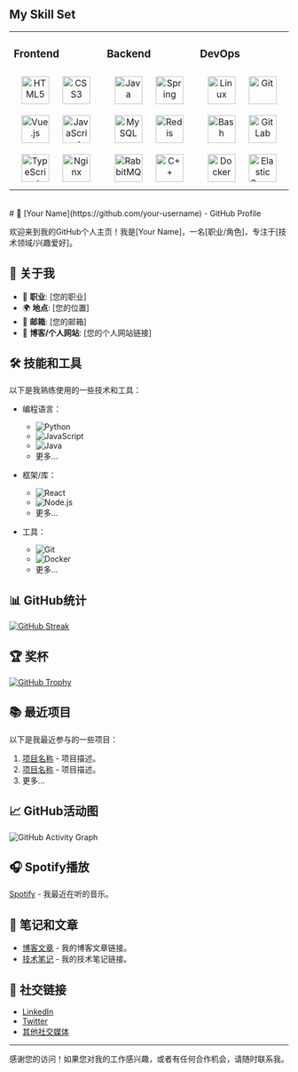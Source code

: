 


## My Skill Set  
<table><tr><td valign="top" width="33%">



### Frontend  
<div align="center">  
<a href="https://en.wikipedia.org/wiki/HTML5" target="_blank"><img style="margin: 10px" src="https://profilinator.rishav.dev/skills-assets/html5-original-wordmark.svg" alt="HTML5" height="50" /></a>  
<a href="https://www.w3schools.com/css/" target="_blank"><img style="margin: 10px" src="https://profilinator.rishav.dev/skills-assets/css3-original-wordmark.svg" alt="CSS3" height="50" /></a>  
<a href="https://vuejs.org/" target="_blank"><img style="margin: 10px" src="https://profilinator.rishav.dev/skills-assets/vuejs-original-wordmark.svg" alt="Vue.js" height="50" /></a>  
<a href="https://www.javascript.com/" target="_blank"><img style="margin: 10px" src="https://profilinator.rishav.dev/skills-assets/javascript-original.svg" alt="JavaScript" height="50" /></a>  
<a href="https://www.typescriptlang.org/" target="_blank"><img style="margin: 10px" src="https://profilinator.rishav.dev/skills-assets/typescript-original.svg" alt="TypeScript" height="50" /></a>  
<a href="https://www.nginx.com/" target="_blank"><img style="margin: 10px" src="https://profilinator.rishav.dev/skills-assets/nginx-original.svg" alt="Nginx" height="50" /></a>  
</div>

</td><td valign="top" width="33%">



### Backend  
<div align="center">  
<a href="https://www.java.com/" target="_blank"><img style="margin: 10px" src="https://profilinator.rishav.dev/skills-assets/java-original-wordmark.svg" alt="Java" height="50" /></a>  
<a href="https://docs.spring.io/spring-framework/docs/3.0.x/reference/expressions.html#:~:text=The%20Spring%20Expression%20Language%20(SpEL,and%20basic%20string%20templating%20functionality." target="_blank"><img style="margin: 10px" src="https://profilinator.rishav.dev/skills-assets/springio-icon.svg" alt="Spring" height="50" /></a>  
<a href="https://www.mysql.com/" target="_blank"><img style="margin: 10px" src="https://profilinator.rishav.dev/skills-assets/mysql-original-wordmark.svg" alt="MySQL" height="50" /></a>  
<a href="https://redis.io/" target="_blank"><img style="margin: 10px" src="https://profilinator.rishav.dev/skills-assets/redis-original-wordmark.svg" alt="Redis" height="50" /></a>  
<a href="https://www.rabbitmq.com/" target="_blank"><img style="margin: 10px" src="https://profilinator.rishav.dev/skills-assets/rabbitmq-icon.svg" alt="RabbitMQ" height="50" /></a>  
<a href="https://www.cplusplus.com/" target="_blank"><img style="margin: 10px" src="https://profilinator.rishav.dev/skills-assets/cplusplus-original.svg" alt="C++" height="50" /></a>  
</div>

</td><td valign="top" width="33%">



### DevOps  
<div align="center">  
<a href="https://www.linux.org/" target="_blank"><img style="margin: 10px" src="https://profilinator.rishav.dev/skills-assets/linux-original.svg" alt="Linux" height="50" /></a>  
<a href="https://github.com/" target="_blank"><img style="margin: 10px" src="https://profilinator.rishav.dev/skills-assets/git-scm-icon.svg" alt="Git" height="50" /></a>  
<a href="https://www.gnu.org/software/bash/" target="_blank"><img style="margin: 10px" src="https://profilinator.rishav.dev/skills-assets/gnu_bash-icon.svg" alt="Bash" height="50" /></a>  
<a href="https://about.gitlab.com/" target="_blank"><img style="margin: 10px" src="https://profilinator.rishav.dev/skills-assets/gitlab.svg" alt="GitLab" height="50" /></a>  
<a href="https://www.docker.com/" target="_blank"><img style="margin: 10px" src="https://profilinator.rishav.dev/skills-assets/docker-original-wordmark.svg" alt="Docker" height="50" /></a>  
<a href="https://www.elastic.co/" target="_blank"><img style="margin: 10px" src="https://profilinator.rishav.dev/skills-assets/elasticsearch.png" alt="Elastic Search" height="50" /></a>  
</div>

</td></tr></table>  

<br/>  
# 🌟 [Your Name](https://github.com/your-username) - GitHub Profile

欢迎来到我的GitHub个人主页！我是[Your Name]，一名[职业/角色]，专注于[技术领域/兴趣爱好]。

## 🚀 关于我

- 💼 **职业**: [您的职业]
- 🌍 **地点**: [您的位置]
- 📧 **邮箱**: [您的邮箱]
- 🔗 **博客/个人网站**: [您的个人网站链接]

## 🛠️ 技能和工具

以下是我熟练使用的一些技术和工具：

- 编程语言：
  - ![Python](https://img.shields.io/badge/Python-3776AB?style=for-the-badge&logo=python&logoColor=white)
  - ![JavaScript](https://img.shields.io/badge/JavaScript-F7DF1E?style=for-the-badge&logo=javascript&logoColor=black)
  - ![Java](https://img.shields.io/badge/Java-ED8B00?style=for-the-badge&logo=java&logoColor=white)
  - 更多...

- 框架/库：
  - ![React](https://img.shields.io/badge/React-20232A?style=for-the-badge&logo=react&logoColor=61DAFB)
  - ![Node.js](https://img.shields.io/badge/Node.js-339933?style=for-the-badge&logo=nodedotjs&logoColor=white)
  - 更多...

- 工具：
  - ![Git](https://img.shields.io/badge/Git-F05032?style=for-the-badge&logo=git&logoColor=white)
  - ![Docker](https://img.shields.io/badge/Docker-2CA5E0?style=for-the-badge&logo=docker&logoColor=white)
  - 更多...

## 📊 GitHub统计

[![GitHub Streak](https://github-readme-streak-stats.herokuapp.com/?user=your-username)](https://git.io/streak-stats)

## 🏆 奖杯

[![GitHub Trophy](https://github-profile-trophy.vercel.app/?username=your-username)](https://github.com/ryo-ma/github-profile-trophy)

## 📚 最近项目

以下是我最近参与的一些项目：

1. [项目名称](https://github.com/your-username/project-name) - 项目描述。
2. [项目名称](https://github.com/your-username/project-name) - 项目描述。
3. 更多...

## 📈 GitHub活动图

![GitHub Activity Graph](https://activity-graph.herokuapp.com/graph?username=your-username&theme=chartreuse-dark)

## 🎧 Spotify播放

[Spotify](https://open.spotify.com/user/your-spotify-username) - 我最近在听的音乐。

## 📝 笔记和文章

- [博客文章](https://your-blog-link.com) - 我的博客文章链接。
- [技术笔记](https://your-notes-link.com) - 我的技术笔记链接。

## 🔗 社交链接

- [LinkedIn](https://www.linkedin.com/in/your-linkedin-profile)
- [Twitter](https://twitter.com/your-twitter-handle)
- [其他社交媒体](https://your-social-media-link)

---

感谢您的访问！如果您对我的工作感兴趣，或者有任何合作机会，请随时联系我。
